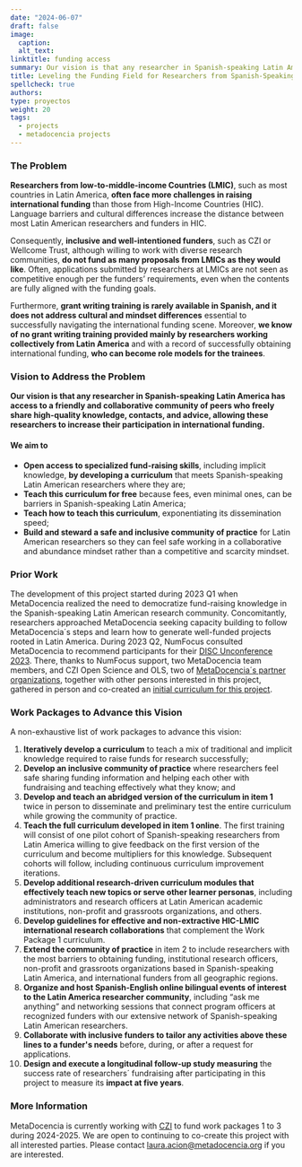 ```yaml
---
date: "2024-06-07"
draft: false
image:
  caption: 
  alt_text: 
linktitle: funding access
summary: Our vision is that any researcher in Spanish-speaking Latin America has access to a friendly and collaborative community of peers who freely share high-quality knowledge, contacts, and advice, allowing these researchers to increase their participation in international funding.  
title: Leveling the Funding Field for Researchers from Spanish-Speaking Latin America
spellcheck: true
authors: 
type: proyectos
weight: 20
tags:
  - projects
  - metadocencia projects
---
```


### The Problem
**Researchers from low-to-middle-income Countries (LMIC)**, such as most countries in Latin America, **often face more challenges in raising international funding** than those from High-Income Countries (HIC). Language barriers and cultural differences increase the distance between most Latin American researchers and funders in HIC.

Consequently, **inclusive and well-intentioned funders**, such as CZI or Wellcome Trust, although willing to work with diverse research communities, **do not fund as many proposals from LMICs as they would like**. Often, applications submitted by researchers at LMICs are not seen as competitive enough per the funders’ requirements, even when the contents are fully aligned with the funding goals.

Furthermore, **grant writing training is rarely available in Spanish, and it does not address cultural and mindset differences** essential to successfully navigating the international funding scene. Moreover, **we know of no grant writing training provided mainly by researchers working collectively from Latin America** and with a record of successfully obtaining international funding, **who can become role models for the trainees**.

### Vision to Address the Problem
**Our vision is that any researcher in Spanish-speaking Latin America has access to a friendly and collaborative community of peers who freely share high-quality knowledge, contacts, and advice, allowing these researchers to increase their participation in international funding.** 

#### We aim to 
- **Open access to specialized fund-raising skills**, including implicit knowledge, **by developing a curriculum** that meets Spanish-speaking Latin American researchers where they are;
- **Teach this curriculum for free** because fees, even minimal ones, can be barriers in Spanish-speaking Latin America;
- **Teach how to teach this curriculum**, exponentiating its dissemination speed;
- **Build and steward a safe and inclusive community of practice** for Latin American researchers so they can feel safe working in a collaborative and abundance mindset rather than a competitive and scarcity mindset.

### Prior Work 
The development of this project started during 2023 Q1 when MetaDocencia realized the need to democratize fund-raising knowledge in the Spanish-speaking Latin American research community. Concomitantly, researchers approached MetaDocencia seeking capacity building to follow MetaDocencia´s steps and learn how to generate well-funded projects rooted in Latin America. During 2023 Q2, NumFocus consulted MetaDocencia to recommend participants for their [DISC Unconference 2023](https://numfocus.medium.com/disc-unconference-2023-designing-inclusivity-in-open-source-14019cbdb3cb). There, thanks to NumFocus support, two MetaDocencia team members, and CZI Open Science and OLS, two of [MetaDocencia´s partner organizations](https://www.metadocencia.org/en/panal/), together with other persons interested in this project, gathered in person and co-created an [initial curriculum for this project](https://numfocus.github.io/disc-unconference-2023-projects/en/hidden-curriculum.html). 

### Work Packages to Advance this Vision
A non-exhaustive list of work packages to advance this vision:
1. **Iteratively develop a curriculum** to teach a mix of traditional and implicit knowledge required to raise funds for research successfully;
2. **Develop an inclusive community of practice** where researchers feel safe sharing funding information and helping each other with fundraising and teaching effectively what they know; and
3. **Develop and teach an abridged version of the curriculum in item 1** twice in person to disseminate and preliminary test the entire curriculum while growing the community of practice.
4. **Teach the full curriculum developed in item 1 online**. The first training will consist of one pilot cohort of Spanish-speaking researchers from Latin America willing to give feedback on the first version of the curriculum and become multipliers for this knowledge. Subsequent cohorts will follow, including continuous curriculum improvement iterations.
5. **Develop additional research-driven curriculum modules that effectively teach new topics or serve other learner personas**, including administrators and research officers at Latin American academic institutions, non-profit and grassroots organizations, and others.
6. **Develop guidelines for effective and non-extractive HIC-LMIC international research collaborations** that complement the Work Package 1 curriculum.
7. **Extend the community of practice** in item 2 to include researchers with the most barriers to obtaining funding, institutional research officers, non-profit and grassroots organizations based in Spanish-speaking Latin America, and international funders from all geographic regions.
8. **Organize and host Spanish-English online bilingual events of interest to the Latin America researcher community**, including “ask me anything” and networking sessions that connect program officers at recognized funders with our extensive network of Spanish-speaking Latin American researchers.
9. **Collaborate with inclusive funders to tailor any activities above these lines to a funder's needs** before, during, or after a request for applications.
10. **Design and execute a longitudinal follow-up study measuring** the success rate of researchers´ fundraising after participating in this project to measure its **impact at five years**.

### More Information
MetaDocencia is currently working with [CZI](https://chanzuckerberg.com/) to fund work packages 1 to 3 during 2024-2025. We are open to continuing to co-create this project with all interested parties. Please contact laura.acion@metadocencia.org if you are interested. 
